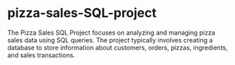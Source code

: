 # pizza-sales-SQL-project
The Pizza Sales SQL Project focuses on analyzing and managing pizza sales data using SQL queries. The project typically involves creating a database to store information about customers, orders, pizzas, ingredients, and sales transactions.
